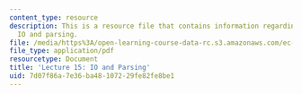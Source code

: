 ```yaml
---
content_type: resource
description: This is a resource file that contains information regarding lecture 15
  IO and parsing.
file: /media/https%3A/open-learning-course-data-rc.s3.amazonaws.com/ec-s01-internet-technology-in-local-and-global-communities-spring-2005-summer-2005/7d07f86a7e36ba48107229fe82fe8be1_MITEC_S01S05_l15_io_parsing.pdf
file_type: application/pdf
resourcetype: Document
title: 'Lecture 15: IO and Parsing'
uid: 7d07f86a-7e36-ba48-1072-29fe82fe8be1
---
```

